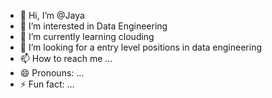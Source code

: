 - 👋 Hi, I’m @Jaya
- 👀 I’m interested in Data Engineering  
- 🌱 I’m currently learning clouding
- 💞️ I’m looking for a entry level positions in data engineering
- 📫 How to reach me ...
- 😄 Pronouns: ...
- ⚡ Fun fact: ...

<!---
Jayasenthur/Jayasenthur is a ✨ special ✨ repository because its `README.md` (this file) appears on your GitHub profile.
You can click the Preview link to take a look at your changes.
--->
